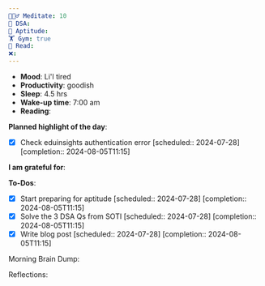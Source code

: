 ```yaml
---
🧘🏻‍♂️ Meditate: 10
🤖 DSA: 
🧠 Aptitude: 
🏋 Gym: true
📖 Read: 
❌:
---
```

- **Mood**: Li'l tired 
- **Productivity**: goodish
- **Sleep**: 4.5 hrs
- **Wake-up time**: 7:00 am
- **Reading**: 


**Planned highlight of the day**:
- [x] Check eduinsights authentication error   [scheduled:: 2024-07-28]  [completion:: 2024-08-05T11:15]

**I am grateful for**:

**To-Dos**:
- [x] Start preparing for aptitude   [scheduled:: 2024-07-28]  [completion:: 2024-08-05T11:15]
- [x] Solve the 3 DSA Qs from SOTI   [scheduled:: 2024-07-28]  [completion:: 2024-08-05T11:15]
- [x] Write blog post   [scheduled:: 2024-07-28]  [completion:: 2024-08-05T11:15]

Morning Brain Dump:

Reflections:
